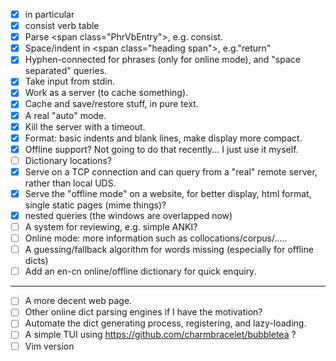 - [x] in particular
- [x] consist verb table
- [x] Parse \<span class="PhrVbEntry"\>, e.g. consist. 
- [x] Space/indent in \<span class="heading span"\>, e.g."return"
- [x] Hyphen-connected for phrases (only for online mode), and "space separated" queries.
- [x] Take input from stdin.
- [x] Work as a server (to cache something).
- [x] Cache and save/restore stuff, in pure text.
- [x] A real "auto" mode.
- [x] Kill the server with a timeout.
- [x] Format: basic indents and blank lines, make display more compact.
- [x] Offline support? Not going to do that recently... I just use it myself.
- [ ] Dictionary locations? 
- [x] Serve on a TCP connection and can query from a "real" remote server, rather than local UDS.
- [x] Serve the "offline mode" on a website, for better display, html format, single static pages (mime things)?
- [x] nested queries (the windows are overlapped now)
- [ ] A system for reviewing, e.g. simple ANKI?
- [ ] Online mode: more information such as collocations/corpus/.....
- [ ] A guessing/fallback algorithm for words missing (especially for offline dicts)
- [ ] Add an en-cn online/offline dictionary for quick enquiry.

---
- [ ] A more decent web page.
- [ ] Other online dict parsing engines if I have the motivation?
- [ ] Automate the dict generating process, registering, and lazy-loading.
- [ ] A simple TUI using https://github.com/charmbracelet/bubbletea ?
- [ ] Vim version
